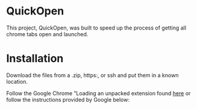 # QuickOpen
This project, QuickOpen, was built to speed up the process of getting all chrome tabs open and launched.

# Installation
Download the files from a .zip, https:, or ssh and put them in a known location. 

Follow the Google Chrome "Loading an unpacked extension found [here]([https://website-name.com](https://developer.chrome.com/docs/extensions/mv3/getstarted/development-basics/#load-unpacked))  or follow the instructions provided by Google below:
